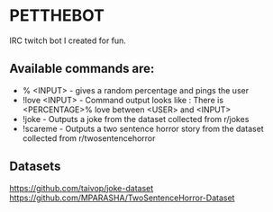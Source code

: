 # PETTHEBOT
IRC twitch bot I created for fun. 

## Available commands are:
* % \<INPUT> - gives a random percentage and pings the user
* !love \<INPUT> - Command output looks like : There is \<PERCENTAGE>% love between \<USER> and \<INPUT>
* !joke -  Outputs a joke from the dataset collected from r/jokes
* !scareme - Outputs a two sentence horror story from the dataset collected from r/twosentencehorror
  
## Datasets
  https://github.com/taivop/joke-dataset
  https://github.com/MPARASHA/TwoSentenceHorror-Dataset
